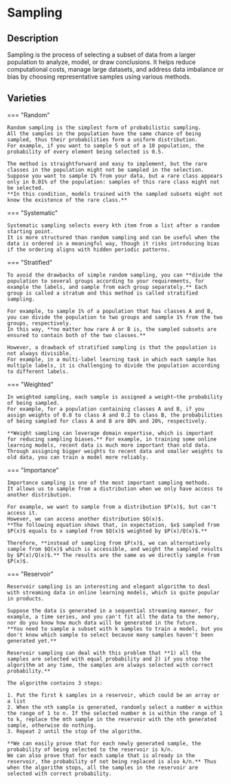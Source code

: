# Sampling

## Description

Sampling is the process of selecting a subset of data from a larger population to analyze, model, or draw conclusions.
It helps reduce computational costs, manage large datasets, and address data imbalance or bias by choosing representative samples using various methods.

## Varieties

=== "Random"

    Random sampling is the simplest form of probabilistic sampling.
    All the samples in the population have the same chance of being sampled, thus their probabilities form a uniform distribution.
    For example, if you want to sample 5 out of a 10 population, the probability of every element being selected is 0.5.

    The method is straightforward and easy to implement, but the rare classes in the population might not be sampled in the selection.
    Suppose you want to sample 1% from your data, but a rare class appears only in 0.01% of the population: samples of this rare class might not be selected.
    **In this condition, models trained with the sampled subsets might not know the existence of the rare class.**

=== "Systematic"

    Systematic sampling selects every kth item from a list after a random starting point.
    It is more structured than random sampling and can be useful when the data is ordered in a meaningful way, though it risks introducing bias if the ordering aligns with hidden periodic patterns.

=== "Stratified"

    To avoid the drawbacks of simple random sampling, you can **divide the population to several groups according to your requirements, for example the labels, and sample from each group separately.** Each group is called a stratum and this method is called stratified sampling.

    For example, to sample 1% of a population that has classes A and B, you can divide the population to two groups and sample 1% from the two groups, respectively.
    In this way, **no matter how rare A or B is, the sampled subsets are ensured to contain both of the two classes.**

    However, a drawback of stratified sampling is that the population is not always divisible.
    For example, in a multi-label learning task in which each sample has multiple labels, it is challenging to divide the population according to different labels.

=== "Weighted"

    In weighted sampling, each sample is assigned a weight—the probability of being sampled.
    For example, for a population containing classes A and B, if you assign weights of 0.8 to class A and 0.2 to class B, the probabilities of being sampled for class A and B are 80% and 20%, respectively.

    **Weight sampling can leverage domain expertise, which is important for reducing sampling biases.** For example, in training some online learning models, recent data is much more important than old data.
    Through assigning bigger weights to recent data and smaller weights to old data, you can train a model more reliably.

=== "Importance"

    Importance sampling is one of the most important sampling methods.
    It allows us to sample from a distribution when we only have access to another distribution.

    For example, we want to sample from a distribution $P(x)$, but can't access it.
    However, we can access another distribution $Q(x)$.
    **The following equation shows that, in expectation, $x$ sampled from $P(x)$ equals to x sampled from $Q(x)$ weighted by $P(x)/Q(x)$.**

    Therefore, **instead of sampling from $P(x)$, we can alternatively sample from $Q(x)$ which is accessible, and weight the sampled results by $P(x)/Q(x)$.** The results are the same as we directly sample from $P(x)$.

=== "Reservoir"

    Reservoir sampling is an interesting and elegant algorithm to deal with streaming data in online learning models, which is quite popular in products.

    Suppose the data is generated in a sequential streaming manner, for example, a time series, and you can't fit all the data to the memory, nor do you know how much data will be generated in the future.
    **You need to sample a subset with k samples to train a model, but you don't know which sample to select because many samples haven't been generated yet.**

    Reservoir sampling can deal with this problem that **1) all the samples are selected with equal probability and 2) if you stop the algorithm at any time, the samples are always selected with correct probability.**

    The algorithm contains 3 steps:

    1. Put the first k samples in a reservoir, which could be an array or a list
    2. When the nth sample is generated, randomly select a number m within the range of 1 to n. If the selected number m is within the range of 1 to k, replace the mth sample in the reservoir with the nth generated sample, otherwise do nothing.
    3. Repeat 2 until the stop of the algorithm.

    **We can easily prove that for each newly generated sample, the probability of being selected to the reservoir is k/n.
    We can also prove that for each sample that is already in the reservoir, the probability of not being replaced is also k/n.** Thus when the algorithm stops, all the samples in the reservoir are selected with correct probability.
